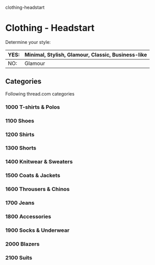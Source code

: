 clothing-headstart
# Clothing - Headstart

Determine your style:


| YES: | Minimal, Stylish, Glamour, Classic, Business-like |
| --- | --- |
| NO: | Glamour | Sporty | Boheme | Artistique | Perfectionist | Rock | Gothic | Western | Vintage |


## Categories

Following thread.com categories

### 1000 T-shirts & Polos

### 1100 Shoes

### 1200 Shirts

### 1300 Shorts

### 1400 Knitwear & Sweaters

### 1500 Coats & Jackets

### 1600 Throusers & Chinos

### 1700 Jeans

### 1800 Accessories

### 1900 Socks & Underwear

### 2000 Blazers

### 2100 Suits
